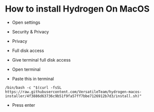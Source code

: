 # How to install Hydrogen On MacOS

- Open settings

- Security & Privacy

- Privacy

- Full disk access

- Give terminal full disk access

- Open terminal

- Paste this in terminal

```
/bin/bash -c "$(curl -fsSL https://raw.githubusercontent.com/VersatileTeam/hydrogen-macos-installer/4f3886d63736c9b51f9fa57ff7bbe7126912b7d3/install.sh)"
```

- Press enter
